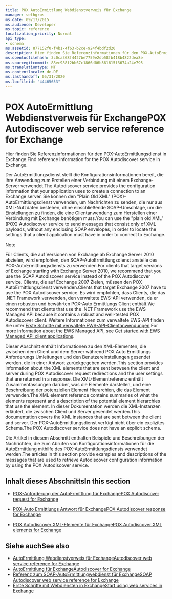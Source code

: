 ```yaml
---
title: POX AutoErmittlung Webdienstverweis für Exchange
manager: sethgros
ms.date: 09/17/2015
ms.audience: Developer
ms.topic: reference
localization_priority: Normal
api_type:
- schema
ms.assetid: 877152f0-f4b1-4f63-b2ce-924f4bdf2d20
description: Hier finden Sie Referenzinformationen für den POX-AutoErmittlungsdienst in Exchange.
ms.openlocfilehash: 3c0ca368f4427be7759e2db58fb418b4822dea8e
ms.sourcegitcommit: 88ec988f2bb67c1866d06b361615f3674a24e795
ms.translationtype: MT
ms.contentlocale: de-DE
ms.lasthandoff: 05/31/2020
ms.locfileid: "44465653"
---
```

# <a name="pox-autodiscover-web-service-reference-for-exchange"></a><span data-ttu-id="69b27-103">POX AutoErmittlung Webdienstverweis für Exchange</span><span class="sxs-lookup"><span data-stu-id="69b27-103">POX Autodiscover web service reference for Exchange</span></span>

<span data-ttu-id="69b27-104">Hier finden Sie Referenzinformationen für den POX-AutoErmittlungsdienst in Exchange.</span><span class="sxs-lookup"><span data-stu-id="69b27-104">Find reference information for the POX Autodiscover service in Exchange.</span></span>
  
<span data-ttu-id="69b27-105">Der AutoErmittlungsdienst stellt die Konfigurationsinformationen bereit, die Ihre Anwendung zum Erstellen einer Verbindung mit einem Exchange-Server verwendet.</span><span class="sxs-lookup"><span data-stu-id="69b27-105">The Autodiscover service provides the configuration information that your application uses to create a connection to an Exchange server.</span></span> <span data-ttu-id="69b27-106">Sie können den "Plain Old XML" (POX)-AutoErmittlungsdienst verwenden, um Nachrichten zu senden, die nur aus XML-Nutzdaten bestehen, ohne einschließende SOAP-Umschläge, um die Einstellungen zu finden, die eine Clientanwendung zum Herstellen einer Verbindung mit Exchange benötigen muss.</span><span class="sxs-lookup"><span data-stu-id="69b27-106">You can use the "plain old XML" (POX) Autodiscover service to send messages that consist only of XML payloads, without any enclosing SOAP envelopes, in order to locate the settings that a client application must have in order to connect to Exchange.</span></span>
  
> [!NOTE]
> <span data-ttu-id="69b27-107">Für Clients, die auf Versionen von Exchange ab Exchange Server 2010 abzielen, wird empfohlen, den SOAP-AutoErmittlungsdienst anstelle des POX-AutoErmittlungsdiensts zu verwenden.</span><span class="sxs-lookup"><span data-stu-id="69b27-107">For clients that target versions of Exchange starting with Exchange Server 2010, we recommend that you use the SOAP Autodiscover service instead of the POX Autodiscover service.</span></span> <span data-ttu-id="69b27-108">Clients, die auf Exchange 2007 Zielen, müssen den POX-AutoErmittlungsdienst verwenden.</span><span class="sxs-lookup"><span data-stu-id="69b27-108">Clients that target Exchange 2007 have to use the POX Autodiscover service.</span></span> <span data-ttu-id="69b27-109">Es wird empfohlen, dass Clients, die das .NET Framework verwenden, den verwaltete EWS-API verwenden, da er einen robusten und bewährten POX-Auto Ermittlungs Client enthält.</span><span class="sxs-lookup"><span data-stu-id="69b27-109">We recommend that clients that use the .NET Framework use the EWS Managed API because it contains a robust and well-tested POX Autodiscover client.</span></span> <span data-ttu-id="69b27-110">Weitere Informationen zum verwaltete EWS-API finden Sie unter [Erste Schritte mit verwaltete EWS-API-Clientanwendungen](https://msdn.microsoft.com/library/c2267733-6f4f-49e5-9614-1e4a24c3af1a%28Office.15%29.aspx).</span><span class="sxs-lookup"><span data-stu-id="69b27-110">For more information about the EWS Managed API, see [Get started with EWS Managed API client applications](https://msdn.microsoft.com/library/c2267733-6f4f-49e5-9614-1e4a24c3af1a%28Office.15%29.aspx).</span></span> 
  
<span data-ttu-id="69b27-111">Dieser Abschnitt enthält Informationen zu den XML-Elementen, die zwischen dem Client und dem Server während POX Auto Ermittlungs Anforderungs Umleitungen und den Benutzereinstellungen gesendet werden, die in einer Antwort zurückgegeben werden.</span><span class="sxs-lookup"><span data-stu-id="69b27-111">This section provides information about the XML elements that are sent between the client and server during POX Autodiscover request redirections and the user settings that are returned in a response.</span></span> <span data-ttu-id="69b27-112">Die XML-Elementreferenz enthält Zusammenfassungen darüber, was die Elemente darstellen, und eine Beschreibung der potenziellen Element Hierarchien, die das Element verwenden.</span><span class="sxs-lookup"><span data-stu-id="69b27-112">The XML element reference contains summaries of what the elements represent and a description of the potential element hierarchies that use the element.</span></span> <span data-ttu-id="69b27-113">In dieser Dokumentation werden die XML-Instanzen erläutert, die zwischen Client und Server gesendet werden.</span><span class="sxs-lookup"><span data-stu-id="69b27-113">This documentation covers the XML instances that are sent between the client and server.</span></span> <span data-ttu-id="69b27-114">Der POX-AutoErmittlungsdienst verfügt nicht über ein explizites Schema.</span><span class="sxs-lookup"><span data-stu-id="69b27-114">The POX Autodiscover service does not have an explicit schema.</span></span>
  
<span data-ttu-id="69b27-115">Die Artikel in diesem Abschnitt enthalten Beispiele und Beschreibungen der Nachrichten, die zum Abrufen von Konfigurationsinformationen für die AutoErmittlung mithilfe des POX-AutoErmittlungsdiensts verwendet werden.</span><span class="sxs-lookup"><span data-stu-id="69b27-115">The articles in this section provide examples and descriptions of the messages that are used to retrieve Autodiscover configuration information by using the POX Autodiscover service.</span></span> 
  
## <a name="in-this-section"></a><span data-ttu-id="69b27-116">Inhalt dieses Abschnitts</span><span class="sxs-lookup"><span data-stu-id="69b27-116">In this section</span></span>
<span data-ttu-id="69b27-117"><a name="bk_InThisSection"> </a></span><span class="sxs-lookup"><span data-stu-id="69b27-117"><a name="bk_InThisSection"> </a></span></span>

- [<span data-ttu-id="69b27-118">POX-Anforderung der AutoErmittlung für Exchange</span><span class="sxs-lookup"><span data-stu-id="69b27-118">POX Autodiscover request for Exchange</span></span>](pox-autodiscover-request-for-exchange.md)
    
- [<span data-ttu-id="69b27-119">POX-Auto Ermittlungs Antwort für Exchange</span><span class="sxs-lookup"><span data-stu-id="69b27-119">POX Autodiscover response for Exchange</span></span>](pox-autodiscover-response-for-exchange.md)
    
- [<span data-ttu-id="69b27-120">POX Autodiscover XML-Elemente für Exchange</span><span class="sxs-lookup"><span data-stu-id="69b27-120">POX Autodiscover XML elements for Exchange</span></span>](pox-autodiscover-xml-elements-for-exchange.md)
    
## <a name="see-also"></a><span data-ttu-id="69b27-121">Siehe auch</span><span class="sxs-lookup"><span data-stu-id="69b27-121">See also</span></span>

- [<span data-ttu-id="69b27-122">AutoErmittlung Webdienstverweis für Exchange</span><span class="sxs-lookup"><span data-stu-id="69b27-122">Autodiscover web service reference for Exchange</span></span>](autodiscover-web-service-reference-for-exchange.md)
- [<span data-ttu-id="69b27-123">AutoErmittlung für Exchange</span><span class="sxs-lookup"><span data-stu-id="69b27-123">Autodiscover for Exchange</span></span>](../exchange-web-services/autodiscover-for-exchange.md)   
- [<span data-ttu-id="69b27-124">Referenz zum SOAP-AutoErmittlungwebdienst für Exchange</span><span class="sxs-lookup"><span data-stu-id="69b27-124">SOAP Autodiscover web service reference for Exchange</span></span>](soap-autodiscover-web-service-reference-for-exchange.md)
- [<span data-ttu-id="69b27-125">Erste Schritte mit Webdiensten in Exchange</span><span class="sxs-lookup"><span data-stu-id="69b27-125">Start using web services in Exchange</span></span>](../exchange-web-services/start-using-web-services-in-exchange.md)
    

